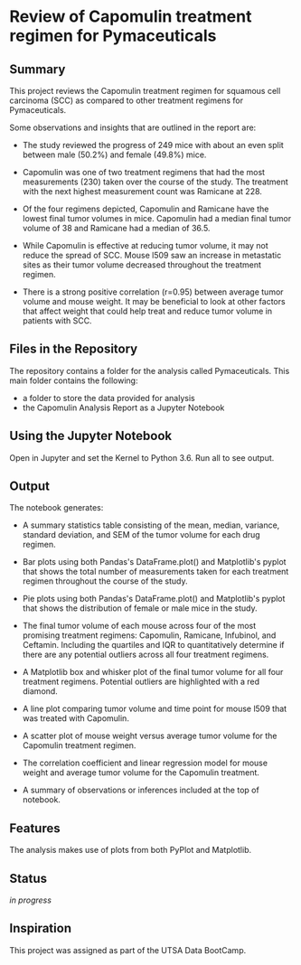 # Review of Capomulin treatment regimen for Pymaceuticals

## Summary
This project reviews the Capomulin treatment regimen for squamous cell carcinoma (SCC) as compared to other treatment regimens for Pymaceuticals. 

Some observations and insights that are outlined in the report are:

* The study reviewed the progress of 249 mice with about an even split between male (50.2%) and female (49.8%) mice.

* Capomulin was one of two treatment regimens that had the most measurements (230) taken over the course of the study. The treatment with the next highest measurement count was Ramicane at 228.

* Of the four regimens depicted, Capomulin and Ramicane have the lowest final tumor volumes in mice. Capomulin had a median final tumor volume of 38 and Ramicane had a median of 36.5. 

* While Capomulin is effective at reducing tumor volume, it may not reduce the spread of SCC. Mouse l509 saw an increase in metastatic sites as their tumor volume decreased throughout the treatment regimen. 

* There is a strong positive correlation (r=0.95) between average tumor volume and mouse weight. It may be beneficial to look at other factors that affect weight that could help treat and reduce tumor volume in patients with SCC.

## Files in the Repository
The repository contains a folder for the analysis called Pymaceuticals. This main folder contains the following: 

* a folder to store the data provided for analysis
* the Capomulin Analysis Report as a Jupyter Notebook

## Using the Jupyter Notebook
Open in Jupyter and set the Kernel to Python 3.6. Run all to see output. 

## Output
The notebook generates: 

* A summary statistics table consisting of the mean, median, variance, standard deviation, and SEM of the tumor volume for each drug regimen.

* Bar plots using both Pandas's DataFrame.plot() and Matplotlib's pyplot that shows the total number of measurements taken for each treatment regimen throughout the course of the study.

* Pie plots using both Pandas's DataFrame.plot() and Matplotlib's pyplot that shows the distribution of female or male mice in the study.

* The final tumor volume of each mouse across four of the most promising treatment regimens: Capomulin, Ramicane, Infubinol, and Ceftamin. Including the quartiles and IQR to quantitatively determine if there are any potential outliers across all four treatment regimens.

* A Matplotlib box and whisker plot of the final tumor volume for all four treatment regimens. Potential outliers are highlighted with a red diamond.

* A line plot comparing tumor volume and time point for mouse l509 that was treated with Capomulin.

* A scatter plot of mouse weight versus average tumor volume for the Capomulin treatment regimen.

* The correlation coefficient and linear regression model for mouse weight and average tumor volume for the Capomulin treatment. 

* A summary of observations or inferences included at the top of notebook.

## Features
The analysis makes use of plots from both PyPlot and Matplotlib. 

## Status
_in progress_

## Inspiration 
This project was assigned as part of the UTSA Data BootCamp.
